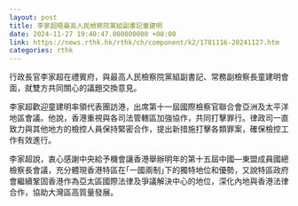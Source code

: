 ```yaml
---
layout: post
title: 李家超晤最高人民檢察院黨組副書記童建明
date: 2024-11-27 19:40:47.000000000 +08:00
link: https://news.rthk.hk/rthk/ch/component/k2/1781116-20241127.htm
categories: rthk
---
```


行政長官李家超在禮賓府，與最高人民檢察院黨組副書記、常務副檢察長童建明會面，就雙方共同關心的議題交換意見。
      
李家超歡迎童建明率領代表團訪港，出席第十一屆國際檢察官聯合會亞洲及太平洋地區會議。他說，香港重視與各司法管轄區加強協作，共同打擊罪行。律政司一直致力與其他地方的檢控人員保持緊密合作，提出新措施打擊各類罪案，確保檢控工作有效進行。
      
李家超說，衷心感謝中央給予機會讓香港舉辦明年的第十五屆中國—東盟成員國總檢察長會議，充分體現香港特區在｢一國兩制｣下的獨特地位和優勢，又說特區政府會繼續鞏固香港作為亞太區國際法律及爭議解決中心的地位，深化內地與香港法律合作，協助大灣區高質量發展。
